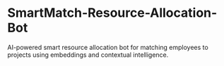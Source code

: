 # SmartMatch-Resource-Allocation-Bot
AI-powered smart resource allocation bot for matching employees to projects using embeddings and contextual intelligence.
